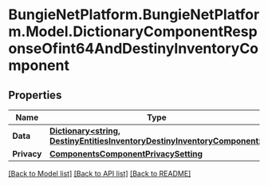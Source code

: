 # BungieNetPlatform.BungieNetPlatform.Model.DictionaryComponentResponseOfint64AndDestinyInventoryComponent
## Properties

Name | Type | Description | Notes
------------ | ------------- | ------------- | -------------
**Data** | [**Dictionary&lt;string, DestinyEntitiesInventoryDestinyInventoryComponent&gt;**](DestinyEntitiesInventoryDestinyInventoryComponent.md) |  | [optional] 
**Privacy** | [**ComponentsComponentPrivacySetting**](ComponentsComponentPrivacySetting.md) |  | [optional] 

[[Back to Model list]](../README.md#documentation-for-models) [[Back to API list]](../README.md#documentation-for-api-endpoints) [[Back to README]](../README.md)

